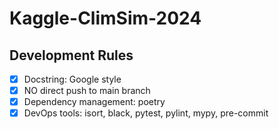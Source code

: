 # Kaggle-ClimSim-2024

## Development Rules

- [x] Docstring: Google style
- [x] NO direct push to main branch
- [x] Dependency management: poetry
- [x] DevOps tools: isort, black, pytest, pylint, mypy, pre-commit
